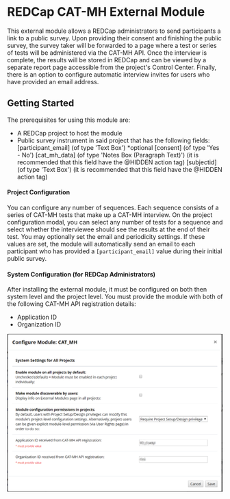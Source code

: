 # REDCap CAT-MH External Module

This external module allows a REDCap administrators to send participants a link to a public survey. Upon providing their consent and finishing the public survey, the survey taker will be forwarded to a page where a test or series of tests will be administered via the CAT-MH API. Once the interview is complete, the results will be stored in REDCap and can be viewed by a separate report page accessible from the project's Control Center. Finally, there is an option to configure automatic interview invites for users who have provided an email address.

## Getting Started
The prerequisites for using this module are:
* A REDCap project to host the module
* Public survey instrument in said project that has the following fields:
	[participant_email] (of type 'Text Box') *optional
	[consent] (of type 'Yes - No')
	[cat_mh_data] (of type 'Notes Box (Paragraph Text)') (it is recommended that this field have the @HIDDEN action tag)
	[subjectid] (of type 'Text Box') (it is recommended that this field have the @HIDDEN action tag)

#### Project Configuration
You can configure any number of sequences. Each sequence consists of a series of CAT-MH tests that make up a CAT-MH interview.
On the project configuration modal, you can select any number of tests for a sequence and select whether the interviewee should see the results at the end of their test.
You may optionally set the email and periodicity settings. If these values are set, the module will automatically send an email to each participant who has provided a
`[participant_email]` value during their initial public survey.


#### System Configuration (for REDCap Administrators)
After installing the external module, it must be configured on both then system level and the project level.
You must provide the module with both of the following CAT-MH API registration details:
* Application ID
* Organization ID

![System Configuration Details](/images/systemLevel.PNG)